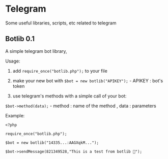 # Telegram

Some useful libraries, scripts, etc related to telegram

## Botlib 0.1

A simple telegram bot library,

Usage:

1. add `require_once("botlib.php");` to your file

2. make your new bot with `$bot = new botlib("APIKEY");` - APIKEY : bot's token

3. use telegram's methods with a simple call of your bot:

`$bot->method(data);` - method : name of the method , data : parameters

Example:
```
<?php

require_once("botlib.php");

$bot = new botlib("14335...:AAGXqkM...");

$bot->sendMessage(821349528,"This is a test from botlib 👋");
```
